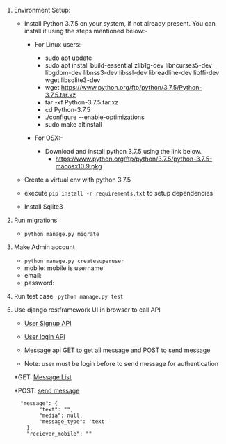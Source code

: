 1. Environment Setup:

    * Install Python 3.7.5 on your system, if not already present. You can install it using the steps mentioned below:-
        * For Linux users:-
            * sudo apt update
            * sudo apt install build-essential zlib1g-dev libncurses5-dev libgdbm-dev libnss3-dev libssl-dev libreadline-dev libffi-dev wget libsqlite3-dev
            * wget https://www.python.org/ftp/python/3.7.5/Python-3.7.5.tar.xz
            * tar -xf Python-3.7.5.tar.xz
            * cd Python-3.7.5
            * ./configure --enable-optimizations
            * sudo make altinstall

         * For OSX:-
            * Download and install python 3.7.5 using the link below.
                * https://www.python.org/ftp/python/3.7.5/python-3.7.5-macosx10.9.pkg

    * Create a virtual env with python 3.7.5
    * execute `pip install -r requirements.txt` to setup dependencies
    * Install Sqlite3

2. Run migrations
    * `python manage.py migrate`

2. Make Admin account
    * `python manage.py createsuperuser`
    * mobile: mobile is username
    * email:
    * password:

3. Run test case
    ` python manage.py test`
    
4. Use django restframework UI in browser to call API 

    * [User Signup API](http://localhost:8000/signup)

    * [User login API](http://localhost:8000/login)

    * Message api GET to get all message and POST to send message
    * Note: user must be login before to send message for authentication


    *GET: [Message List](http://localhost:8000/message)
    
    *POST: [send message](http://localhost:8000/message)
    ```
      "message": {
            "text": "",
            "media": null,
            "message_type": 'text'
        },
        "reciever_mobile": ""
```
